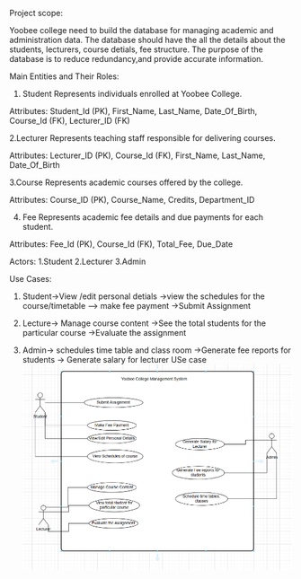Project scope:


Yoobee college need to build the database for managing academic and administration data.
The database should have the all the details about the  students, lecturers, course detials, fee structure.
The purpose of the database is to reduce redundancy,and provide accurate information.

Main Entities and Their Roles:

1.   Student
Represents individuals enrolled at Yoobee College.

Attributes: Student_Id (PK), First_Name, Last_Name, Date_Of_Birth, Course_Id (FK), Lecturer_ID (FK)

2.Lecturer
Represents teaching staff responsible for delivering courses.

Attributes: Lecturer_ID (PK), Course_Id (FK), First_Name, Last_Name, Date_Of_Birth

3.Course
Represents academic courses offered by the college.

Attributes: Course_ID (PK), Course_Name, Credits, Department_ID

4. Fee
Represents academic fee details and due payments for each student.

Attributes: Fee_Id (PK), Course_Id (FK), Total_Fee, Due_Date


Actors:
1.Student
2.Lecturer
3.Admin


Use Cases:
1. Student->View /edit personal detials
        ->view the schedules for the course/timetable
        --> make fee payment
        ->Submit Assignment
2. Lecture-> Manage  course content
        ->See the total students for the particular course
        ->Evaluate the assignment
       
3. Admin-> schedules time table and  class room
        ->Generate fee reports for students
        -> Generate salary for lecturer
USe case
![alt text](image-1.png)